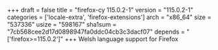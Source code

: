 +++
draft = false
title = "firefox-cy 115.0.2-1"
version = "115.0.2-1"
categories = ['locale-extra', 'firefox-extensions']
arch = "x86_64"
size = "537336"
usize = "598167"
sha1sum = "7cb568cee2d17d0898947fa0ddc04cb3c3dacf07"
depends = "['firefox>=115.0.2']"
+++
Welsh language support for Firefox